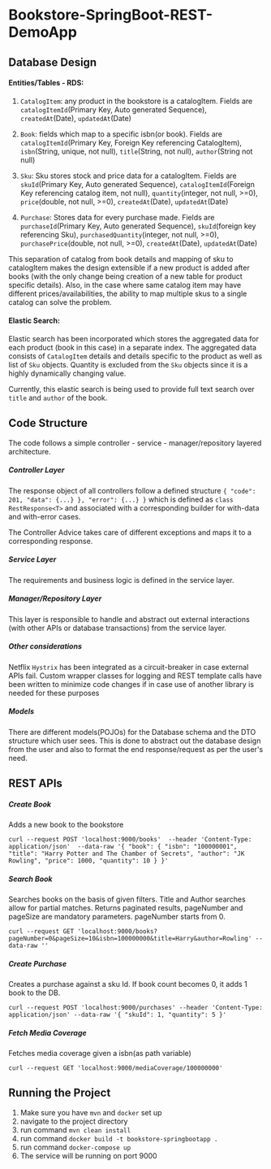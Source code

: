# Bookstore-SpringBoot-REST-DemoApp

## Database Design

#### Entities/Tables - RDS: 
1. `CatalogItem`: any product in the bookstore is a catalogItem. Fields are `catalogItemId`(Primary Key, Auto generated Sequence),
`createdAt`(Date), `updatedAt`(Date)

2. `Book`: fields which map to a specific isbn(or book). Fields are `catalogItemId`(Primary Key, Foreign Key referencing CatalogItem), 
`isbn`(String, unique, not null), `title`(String, not null), `author`(String not null)

3. `Sku`: Sku stores stock and price data for a catalogItem. Fields are `skuId`(Primary Key, Auto generated Sequence), 
`catalogItemId`(Foreign Key referencing catalog item, not null), `quantity`(integer, not null, >=0), 
`price`(double, not null, >=0), `createdAt`(Date), `updatedAt`(Date)

4. `Purchase`: Stores data for every purchase made. Fields are `purchaseId`(Primary Key, Auto generated Sequence), `skuId`(foreign 
key referencing Sku), `purchasedQuantity`(integer, not null, >=0), `purchasePrice`(double, not null, >=0), `createdAt`(Date),
`updatedAt`(Date)

This separation of catalog from book details and mapping of sku to catalogItem makes the design extensible if a new product 
is added after books (with the only change being creation of a new table for product specific details).  Also, in the case
where same catalog item may have different prices/availabilities, the ability to map multiple skus to a single catalog can solve the
problem.


#### Elastic Search:
Elastic search has been incorporated which stores the aggregated data for each product (book in this case) in a separate index.
The aggregated data consists of `CatalogItem` details and details specific to the product as well as list of `Sku` objects.
Quantity is excluded from the `Sku` objects since it is a highly dynamically changing value.

Currently, this elastic search is being used to provide full text search over `title` and `author` of the book.


## Code Structure
The code follows a simple controller - service - manager/repository layered architecture.

##### Controller Layer
The response object of all controllers follow a defined structure 
`{
     "code": 201,
     "data": {...}
     },
     "error": {...}
 }`
 which is defined as  `class RestResponse<T>` and associated with a corresponding builder for with-data and with-error
 cases.
 
 The Controller Advice takes care of different exceptions and maps it to a corresponding response.
 
 
 ##### Service Layer
 The requirements and business logic is defined in the service layer.
 
 
 ##### Manager/Repository Layer
 This layer is responsible to handle and abstract out external interactions (with other APIs or database transactions) from
 the service layer.
 
 
 ##### Other considerations
 Netflix `Hystrix` has been integrated as a circuit-breaker in case external APIs fail.
 Custom wrapper classes for logging and REST template calls have been written to 
 minimize code changes if in case use of another library is needed for these purposes
 
 
 
 ##### Models
 There are different models(POJOs) for the Database schema and the DTO structure which user sees. This is done to abstract out
 the database design from the user and also to format the end response/request as per the user's need.


## REST APIs
##### Create Book
Adds a new book to the bookstore

`curl --request POST 'localhost:9000/books'  --header 'Content-Type: application/json'  --data-raw '{ "book": { "isbn": "100000001", "title": "Harry Potter and The Chamber of Secrets", "author": "JK Rowling", "price": 1000, "quantity": 10 } }'`


##### Search Book
Searches books on the basis of given filters. Title and Author searches allow for partial matches. Returns paginated results,
pageNumber and pageSize are mandatory parameters. pageNumber starts from 0.

`curl --request GET 'localhost:9000/books?pageNumber=0&pageSize=10&isbn=100000000&title=Harry&author=Rowling' --data-raw ''`


##### Create Purchase
Creates a purchase against a sku Id. If book count becomes 0, it adds 1 book to the DB.

`curl --request POST 'localhost:9000/purchases' --header 'Content-Type: application/json' --data-raw '{ "skuId": 1, "quantity": 5 }'`


##### Fetch Media Coverage
Fetches media coverage given a isbn(as path variable)

`curl --request GET 'localhost:9000/mediaCoverage/100000000'`


## Running the Project
1. Make sure you have `mvn` and `docker` set up
2. navigate to the project directory
3. run command `mvn clean install`
4. run command `docker build -t bookstore-springbootapp .`
5. run command `docker-compose up`
6. The service will be running on port 9000




    